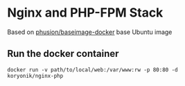 # Nginx and PHP-FPM Stack

Based on [phusion/baseimage-docker](https://github.com/phusion/baseimage-docker) base Ubuntu image

## Run the docker container

    docker run -v path/to/local/web:/var/www:rw -p 80:80 -d koryonik/nginx-php
